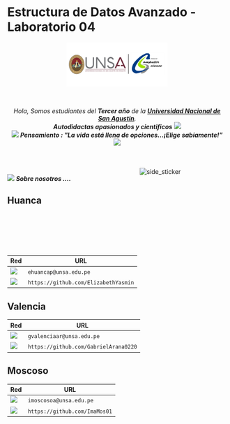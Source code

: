 # Estructura de Datos Avanzado - Laboratorio 04
<p align="center">
  <img src="https://github.com/ElizabethYasmin/Octree-Color-Quantization/blob/master/Logo/Cs_unsa.png" height="100"/>
</p>
<br>





<p align="center">
  <em>
    Hola, Somos estudiantes del <b>Tercer año</b> de la <a href="https://www.unsa.edu.pe/"> <b>Universidad Nacional de San Agustin</b></a>. <br>
    <b>Autodidactas apasionados y cientificos</b> <img src="https://github.com/TheDudeThatCode/TheDudeThatCode/blob/master/Assets/Developer.gif" width="30px">
  </em> 
  <br>
  <img src="https://media.giphy.com/media/gH3LO09IOiZIqePwv9/giphy.gif" width="50" /> <b><i align="center">Pensamiento : "La vida está llena de opciones...¡Elige sabiamente!”</i></b> <img src="https://media.giphy.com/media/qjqUcgIyRjsl2/giphy.gif" width="50" />
</p>
<br><br>
<img align="right" width=200px height=200px alt="side_sticker" src="https://media.giphy.com/media/TEnXkcsHrP4YedChhA/giphy.gif" />

<img src="https://media.giphy.com/media/iY8CRBdQXODJSCERIr/giphy.gif" width="10px">&nbsp;***Sobre nosotros ....***

## Huanca

Red | URL
------------ | -------------
<img src="https://img.shields.io/badge/Gmail-D14836?style=for-the-badge&logo=gmail&logoColor=white" /> | `ehuancap@unsa.edu.pe`
<img src="https://img.shields.io/badge/GitHub-100000?style=for-the-badge&logo=github&logoColor=white" /> | `https://github.com/ElizabethYasmin`

## Valencia

Red | URL
------------ | -------------
<img src="https://img.shields.io/badge/Gmail-D14836?style=for-the-badge&logo=gmail&logoColor=white" /> | `gvalenciaar@unsa.edu.pe`
<img src="https://img.shields.io/badge/GitHub-100000?style=for-the-badge&logo=github&logoColor=white" /> | `https://github.com/GabrielArana0220`

## Moscoso

Red | URL
------------ | -------------
<img src="https://img.shields.io/badge/Gmail-D14836?style=for-the-badge&logo=gmail&logoColor=white" /> | `imoscosoa@unsa.edu.pe`
<img src="https://img.shields.io/badge/GitHub-100000?style=for-the-badge&logo=github&logoColor=white" /> | `https://github.com/ImaMos01`
  
  
  
  

